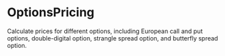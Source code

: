 # OptionsPricing
Calculate prices for different options, including European call and put options, double-digital option, strangle spread option, and butterfly spread option. 
